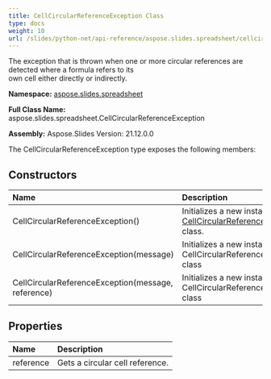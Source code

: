 ```yaml
---
title: CellCircularReferenceException Class
type: docs
weight: 10
url: /slides/python-net/api-reference/aspose.slides.spreadsheet/cellcircularreferenceexception/
---
```


The exception that is thrown when one or more circular references are detected where a formula refers to its<br/>            own cell either directly or indirectly.

**Namespace:** [aspose.slides.spreadsheet](/slides/python-net/api-reference/aspose.slides.spreadsheet/)

**Full Class Name:** aspose.slides.spreadsheet.CellCircularReferenceException

**Assembly:**  Aspose.Slides Version: 21.12.0.0

The CellCircularReferenceException type exposes the following members:
## **Constructors**
|**Name**|**Description**|
| :- | :- |
|CellCircularReferenceException()|Initializes a new instance of the [CellCircularReferenceException](/python-net/api-reference/aspose.slides.spreadsheet/cellcircularreferenceexception/) class.|
|CellCircularReferenceException(message)|Initializes a new instance of the CellCircularReferenceException class|
|CellCircularReferenceException(message, reference)|Initializes a new instance of the CellCircularReferenceException class|
## **Properties**
|**Name**|**Description**|
| :- | :- |
|reference|Gets a circular cell reference.|
